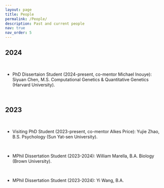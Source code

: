 ```yaml
---
layout: page
title: People
permalink: /People/
description: Past and current people
nav: true
nav_order: 5
---
```

## 2024
<br>

* PhD Dissertaion Student (2024-present, co-mentor Michael Inouye): Siyuan Chen, M.S. Computational Genetics & Quantitative Genetics (Harvard University).

<br>

## 2023
<br>

* Visiting PhD Student (2023-present, co-mentor Alkes Price): Yujie Zhao, B.S. Psychology (Sun Yat-sen University). 

<br>

* MPhil Dissertation Student (2023-2024): William Marella, B.A. Biology (Brown University). 

<br>

* MPhil Dissertation Student (2023-2024): Yi Wang, B.A. 

<br>

 